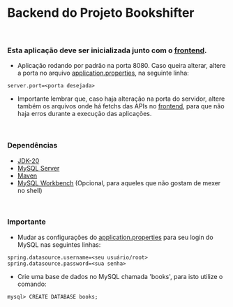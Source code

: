 # Backend do Projeto Bookshifter

<br>

### Esta aplicação deve ser inicializada junto com o [frontend](https://github.com/notOliveira/Bookshifter-Frontend).
- Aplicação rodando por padrão na porta 8080. Caso queira alterar, altere a porta no arquivo [application.properties](/src/main/resources/application.properties), na seguinte linha:
```
server.port=<porta desejada>
```
- Importante lembrar que, caso haja alteração na porta do servidor, altere também os arquivos onde há fetchs das APIs no [frontend](https://github.com/notOliveira/Bookshifter-Frontend), para que não haja erros durante a execução das aplicações.
<br>

### Dependências

- [JDK-20](https://www.oracle.com/java/technologies/javase/jdk20-archive-downloads.html)
- [MySQL Server](https://dev.mysql.com/downloads/mysql/)
- [Maven](https://maven.apache.org/download.cgi)
- [MySQL Workbench](https://dev.mysql.com/downloads/workbench/) (Opcional, para aqueles que não gostam de mexer no shell)
<br>

### Importante

- Mudar as configurações do [application.properties](/src/main/resources/application.properties) para seu login do MySQL nas seguintes linhas:
```
spring.datasource.username=<seu usuário/root>
spring.datasource.password=<sua senha>
```
- Crie uma base de dados no MySQL chamada 'books', para isto utilize o comando:

```
mysql> CREATE DATABASE books;
```
